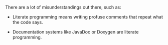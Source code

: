 There are a lot of misunderstandings out there, such as:

- Literate programming means writing profuse comments that repeat what the code says.

- Documentation systems like JavaDoc or Doxygen are literate programming.
